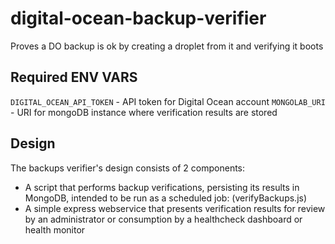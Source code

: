 # digital-ocean-backup-verifier
Proves a DO backup is ok by creating a droplet from it and verifying it boots

## Required ENV VARS
`DIGITAL_OCEAN_API_TOKEN` - API token for Digital Ocean account
`MONGOLAB_URI` - URI for mongoDB instance where verification results are
stored


## Design

The backups verifier's design consists of 2 components:
* A script that performs backup verifications, persisting its results in
  MongoDB, intended to be run as a scheduled job: (verifyBackups.js)
* A simple express webservice that presents verification results for
  review by an administrator or consumption by a healthcheck dashboard
  or health monitor


